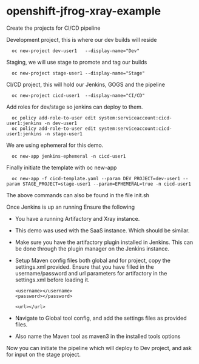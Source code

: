 # openshift-jfrog-xray-example

Create the projects for CI/CD pipeline

Development project, this is where our dev builds will reside
      
      oc new-project dev-user1   --display-name="Dev"

Staging, we will use stage to promote and tag our builds
      
      oc new-project stage-user1 --display-name="Stage"

CI/CD project, this will hold our Jenkins, GOGS and the pipeline
      
      oc new-project cicd-user1  --display-name="CI/CD"


Add roles for dev/stage so jenkins can deploy to them.
      
      oc policy add-role-to-user edit system:serviceaccount:cicd-user1:jenkins -n dev-user1
      oc policy add-role-to-user edit system:serviceaccount:cicd-user1:jenkins -n stage-user1

We are using ephemeral for this demo.
      
      oc new-app jenkins-ephemeral -n cicd-user1

Finally initiate the template with oc new-app
      
      oc new-app -f cicd-template.yaml --param DEV_PROJECT=dev-user1 --param STAGE_PROJECT=stage-user1 --param=EPHEMERAL=true -n cicd-user1 

The above commands can also be found in the file init.sh

Once Jenkins is up an running
Ensure the following
- You have a running Artifactory and Xray instance. 
- This demo was used with the SaaS instance. Which should be similar. 
- Make sure you have the artifactory plugin installed in Jenkins. This can be done through the plugin manager on the Jenkins instance. 
- Setup Maven config files both global and for project, copy the settings.xml provided. Ensure that you have filled in the username/password and url parameters for artifactory in the settings.xml before loading it.
  
  
      <username></username>
      <password></password>

      <url></url>

- Navigate to Global tool config, and add the settings files as provided files. 
- Also name the Maven tool as maven3 in the installed tools options

Now you can initiate the pipeline which will deploy to Dev project, and ask for input on the stage project.






